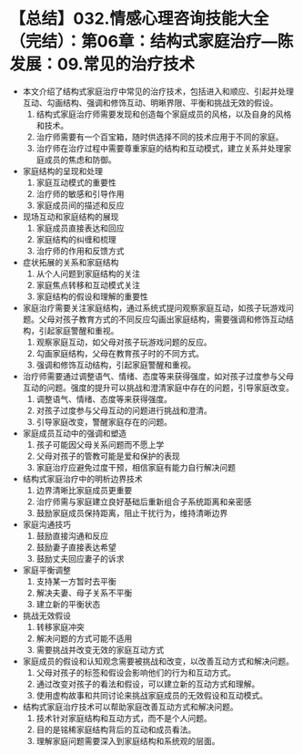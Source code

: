 # 【总结】032.情感心理咨询技能大全（完结）：第06章：结构式家庭治疗—陈发展：09.常见的治疗技术

-   本文介绍了结构式家庭治疗中常见的治疗技术，包括进入和顺应、引起并处理互动、勾画结构、强调和修饰互动、明晰界限、平衡和挑战无效的假设。
    1.  结构式家庭治疗师需要发现和创造每个家庭成员的风格，以及自身的风格和技术。
    2.  治疗师需要有一个百宝箱，随时供选择不同的技术应用于不同的家庭。
    3.  治疗师在治疗过程中需要尊重家庭的结构和互动模式，建立关系并处理家庭成员的焦虑和防御。
-   家庭结构的呈现和处理
    1.  家庭互动模式的重要性
    2.  治疗师的敏感和引导作用
    3.  家庭成员间的描述和反应
-   现场互动和家庭结构的展现
    1.  家庭成员直接表达和回应
    2.  家庭结构的纠缠和梳理
    3.  治疗师的作用和反馈方式
-   症状拓展的关系和家庭结构
    1.  从个人问题到家庭结构的关注
    2.  家庭焦点转移和互动模式关注
    3.  家庭结构的假设和理解的重要性
-   家庭治疗需要关注家庭结构，通过系统式提问观察家庭互动，如孩子玩游戏问题。父母对孩子教育方式的不同反应勾画出家庭结构，需要强调和修饰互动结构，引起家庭警醒和重视。
    1.  观察家庭互动，如父母对孩子玩游戏问题的反应。
    2.  勾画家庭结构，父母在教育孩子时的不同方式。
    3.  强调和修饰互动结构，引起家庭警醒和重视。
-   治疗师需要通过调整语气、情绪、态度等来获得强度，如对孩子过度参与父母互动的问题。强度的提升可以挑战和澄清家庭中存在的问题，引导家庭改变。
    1.  调整语气、情绪、态度等来获得强度。
    2.  对孩子过度参与父母互动的问题进行挑战和澄清。
    3.  引导家庭改变，警醒家庭存在的问题。
-   家庭成员互动中的强调和塑造
    1.  孩子可能因父母关系问题而不愿上学
    2.  父母对孩子的管教可能是爱和保护的表现
    3.  家庭治疗应避免过度干预，相信家庭有能力自行解决问题
-   结构式家庭治疗中的明析边界技术
    1.  边界清晰比家庭成员更重要
    2.  治疗师需与家庭建立良好基础后重新组合子系统距离和亲密感
    3.  鼓励家庭成员保持距离，阻止干扰行为，维持清晰边界
-   家庭沟通技巧
    1.  鼓励直接沟通和反应
    2.  鼓励妻子直接表达希望
    3.  鼓励丈夫回应妻子的诉求
-   家庭平衡调整
    1.  支持某一方暂时去平衡
    2.  解决夫妻、母子关系不平衡
    3.  建立新的平衡状态
-   挑战无效假设
    1.  转移家庭冲突
    2.  解决问题的方式可能不适用
    3.  需要挑战并改变无效的家庭互动方式
-   家庭成员的假设和认知观念需要被挑战和改变，以改善互动方式和解决问题。
    1.  父母对孩子的标签和假设会影响他们的行为和互动方式。
    2.  通过改变对孩子的看法和假设，可以建立新的互动方式和理解。
    3.  使用虚构故事和共同讨论来挑战家庭成员的无效假设和互动模式。
-   结构式家庭治疗技术可以帮助家庭改善互动方式和解决问题。
    1.  技术针对家庭结构和互动方式，而不是个人问题。
    2.  目的是铭稀家庭结构背后的互动和成员看法。
    3.  理解家庭问题需要深入到家庭结构和系统观的层面。